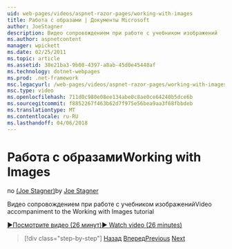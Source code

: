 ```yaml
---
uid: web-pages/videos/aspnet-razor-pages/working-with-images
title: Работа с образами | Документы Microsoft
author: JoeStagner
description: Видео сопровождением при работе с учебником изображений
ms.author: aspnetcontent
manager: wpickett
ms.date: 02/25/2011
ms.topic: article
ms.assetid: 38e21ba3-9b08-4397-a8ab-45d0e45448af
ms.technology: dotnet-webpages
ms.prod: .net-framework
msc.legacyurl: /web-pages/videos/aspnet-razor-pages/working-with-images
msc.type: video
ms.openlocfilehash: 711d0c980e08ee134abe0c8ae0ce64240b5dce6b
ms.sourcegitcommit: f8852267f463b62d7f975e56bea9aa3f68fbbdeb
ms.translationtype: MT
ms.contentlocale: ru-RU
ms.lasthandoff: 04/06/2018
---
```

<a name="working-with-images"></a><span data-ttu-id="939da-103">Работа с образами</span><span class="sxs-lookup"><span data-stu-id="939da-103">Working with Images</span></span>
====================
<span data-ttu-id="939da-104">по [(Joe Stagner)](https://github.com/JoeStagner)</span><span class="sxs-lookup"><span data-stu-id="939da-104">by [Joe Stagner](https://github.com/JoeStagner)</span></span>

<span data-ttu-id="939da-105">Видео сопровождением при работе с учебником изображений</span><span class="sxs-lookup"><span data-stu-id="939da-105">Video accompaniment to the Working with Images tutorial</span></span>

[<span data-ttu-id="939da-106">&#9654;Посмотрите видео (26 минут)</span><span class="sxs-lookup"><span data-stu-id="939da-106">&#9654; Watch video (26 minutes)</span></span>](https://channel9.msdn.com/Blogs/ASP-NET-Site-Videos/working-with-images)

> [!div class="step-by-step"]
> <span data-ttu-id="939da-107">[Назад](working-with-files.md)
> [Вперед](working-with-video.md)</span><span class="sxs-lookup"><span data-stu-id="939da-107">[Previous](working-with-files.md)
[Next](working-with-video.md)</span></span>
